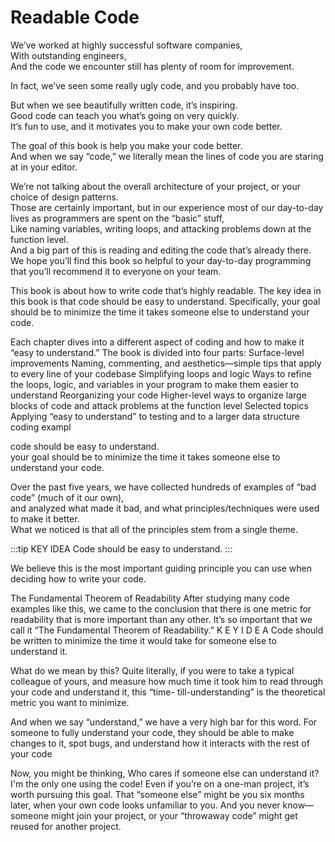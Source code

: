 # Readable Code

We’ve worked at highly successful software companies,  
With outstanding engineers,  
And the code we encounter still has plenty of room for improvement.

In fact, we’ve seen some really ugly code, and you probably have too.

But when we see beautifully written code, it’s inspiring.  
Good code can teach you what’s going on very quickly.  
It’s fun to use, and it motivates you to make your own code better.

The goal of this book is help you make your code better.  
And when we say “code,” we literally mean the lines of code you are staring at in your editor.

We’re not talking about the overall architecture of your project, or your choice of design patterns.  
Those are certainly important, but in our experience most of our day-to-day lives as programmers are spent on the “basic” stuff,  
Like naming variables, writing loops, and attacking problems down at the function level.  
And a big part of this is reading and editing the code that’s already there.  
We hope you’ll find this book so helpful to your day-to-day programming that you’ll recommend it to everyone on your team.

This book is about how to write code that’s highly readable. The key idea in this book is that
code should be easy to understand. Specifically, your goal should be to minimize the time
it takes someone else to understand your code.

Each chapter dives into a different aspect of coding and how to make it “easy to understand.”
The book is divided into four parts:
Surface-level improvements
Naming, commenting, and aesthetics—simple tips that apply to every line of your
codebase
Simplifying loops and logic
Ways to refine the loops, logic, and variables in your program to make them easier to
understand
Reorganizing your code
Higher-level ways to organize large blocks of code and attack problems at the function level
Selected topics
Applying “easy to understand” to testing and to a larger data structure coding exampl

code should be easy to understand.  
your goal should be to minimize the time it takes someone else to understand your code.

Over the past five years, we have collected hundreds of examples of “bad code” (much of it our own),  
and analyzed what made it bad, and what principles/techniques were used to make it better.  
What we noticed is that all of the principles stem from a single theme.

:::tip KEY IDEA
Code should be easy to understand.
:::

We believe this is the most important guiding principle you can use when deciding how to write your code.

The Fundamental Theorem of Readability
After studying many code examples like this, we came to the conclusion that there is one metric
for readability that is more important than any other. It’s so important that we call it “The
Fundamental Theorem of Readability.”
K E Y I D E A
Code should be written to minimize the time it would take for someone else to
understand it.

What do we mean by this? Quite literally, if you were to take a typical colleague of yours, and
measure how much time it took him to read through your code and understand it, this “time-
till-understanding” is the theoretical metric you want to minimize.

And when we say “understand,” we have a very high bar for this word. For someone to fully
understand your code, they should be able to make changes to it, spot bugs, and understand
how it interacts with the rest of your code

Now, you might be thinking, Who cares if someone else can understand it? I'm the only one using the
code! Even if you’re on a one-man project, it’s worth pursuing this goal. That “someone else”
might be you six months later, when your own code looks unfamiliar to you. And you never
know—someone might join your project, or your “throwaway code” might get reused for
another project.

<!-- Is Smaller Always Better?
Generally speaking, the less code you write to solve a problem, the better (see Chapter 13,
Writing Less Code). It probably takes less time to understand a 2000-line class than a 5000-line
class.
But fewer lines isn’t always better! There are plenty of times when a one-line expression like:
assert((!(bucket = FindBucket(key))) || !bucket->IsOccupied());
takes more time to understand than if it were two lines:
bucket = FindBucket(key);
if (bucket != NULL) assert(!bucket->IsOccupied());
Similarly, a comment can make you understand the code more quickly, even though it “adds
code” to the file:
// Fast version of "hash = (65599 \* hash) + c"
hash = (hash << 6) + (hash << 16) - hash + c;
So even though having fewer lines of code is a good goal, minimizing the time-till-
understanding is an even better goal.

Does Time-Till-Understanding Conflict with Other Goals?
You might be thinking, What about other constraints, like making code efficient, or well-architected, or
easy to test, and so on? Don’t these sometimes conflict with wanting to make code easy to understand?
We’ve found that these other goals don't interfere much at all. Even in the realm of highly
optimized code, there are still ways to make it highly readable as well. And making your code
easy to understand often leads to code that is well architected and easy to test.

Also, some programmers have a compulsive need to fix any code that
isn’t perfectly factored. It’s always important to step back and ask, Is this code easy to
understand? If so, it’s probably fine to move on to other code. -->
